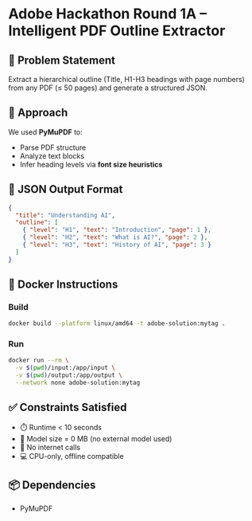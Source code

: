 # Adobe Hackathon Round 1A – Intelligent PDF Outline Extractor

## 🚀 Problem Statement
Extract a hierarchical outline (Title, H1-H3 headings with page numbers) from any PDF (≤ 50 pages) and generate a structured JSON.

## 🧠 Approach
We used **PyMuPDF** to:
- Parse PDF structure
- Analyze text blocks
- Infer heading levels via **font size heuristics**

## 📁 JSON Output Format
```json
{
  "title": "Understanding AI",
  "outline": [
    { "level": "H1", "text": "Introduction", "page": 1 },
    { "level": "H2", "text": "What is AI?", "page": 2 },
    { "level": "H3", "text": "History of AI", "page": 3 }
  ]
}
```

## 🐳 Docker Instructions

### Build
```bash
docker build --platform linux/amd64 -t adobe-solution:mytag .
```

### Run
```bash
docker run --rm \
  -v $(pwd)/input:/app/input \
  -v $(pwd)/output:/app/output \
  --network none adobe-solution:mytag
```

## ✅ Constraints Satisfied
- ⏱️ Runtime < 10 seconds
- 🧠 Model size = 0 MB (no external model used)
- 🚫 No internet calls
- 💻 CPU-only, offline compatible

## 📦 Dependencies
- PyMuPDF
